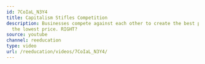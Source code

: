 ```yaml
---
id: 7CoIaL_N3Y4
title: Capitalism Stifles Competition
description: Businesses compete against each other to create the best product for
  the lowest price. RIGHT?
source: youtube
channel: reeducation
type: video
url: /reeducation/videos/7CoIaL_N3Y4/
---
```

